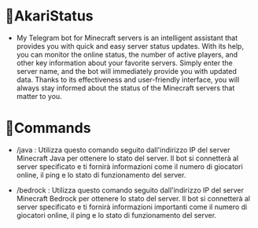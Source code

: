 # 🤖AkariStatus
- My Telegram bot for Minecraft servers is an intelligent assistant that provides you with quick and easy server status updates. With its help, you can monitor     the online status, the number of active players, and other key information about your favorite servers. Simply enter the server name, and the bot will           immediately provide you with updated data. Thanks to its effectiveness and user-friendly interface, you will always stay informed about the status of the         Minecraft servers that matter to you.

# 🤖Commands
- /java <indirizzo IP server Minecraft Java>:
  Utilizza questo comando seguito dall'indirizzo IP del server Minecraft Java per ottenere lo stato del server. Il bot si connetterà al server specificato e ti     fornirà informazioni come il numero di giocatori online, il ping e lo stato di funzionamento del server.

- /bedrock <indirizzo IP server Minecraft Bedrock>:
  Utilizza questo comando seguito dall'indirizzo IP del server Minecraft Bedrock per ottenere lo stato del server. Il bot si connetterà al server specificato e     ti fornirà informazioni importanti come il numero di giocatori online, il ping e lo stato di funzionamento del server.
